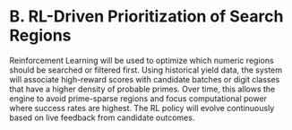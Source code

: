 # B. RL-Driven Prioritization of Search Regions

Reinforcement Learning will be used to optimize which numeric regions should be searched or filtered first. Using historical yield data, the system will associate high-reward scores with candidate batches or digit classes that have a higher density of probable primes. Over time, this allows the engine to avoid prime-sparse regions and focus computational power where success rates are highest. The RL policy will evolve continuously based on live feedback from candidate outcomes.

